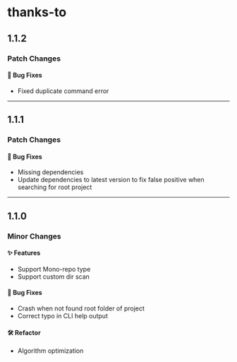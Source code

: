 # thanks-to

## 1.1.2

### Patch Changes
 
#### 🐛 Bug Fixes

- Fixed duplicate command error

---

## 1.1.1

### Patch Changes

#### 🐛 Bug Fixes

- Missing dependencies
- Update dependencies to latest version to fix false positive when searching for root project

---

## 1.1.0

### Minor Changes

#### ✨ Features

- Support Mono-repo type
- Support custom dir scan

#### 🐛 Bug Fixes

- Crash when not found root folder of project
- Correct typo in CLI help output

#### 🛠 Refactor

- Algorithm optimization
